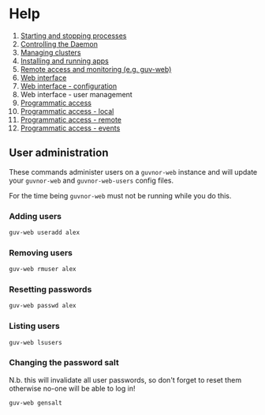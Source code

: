 # Help

1. [Starting and stopping processes](processes.md)
1. [Controlling the Daemon](daemon.md)
1. [Managing clusters](clusters.md)
1. [Installing and running apps](apps.md)
1. [Remote access and monitoring (e.g. guv-web)](remote.md)
1. [Web interface](web.md)
1. [Web interface - configuration](web-config.md)
1. Web interface - user management
1. [Programmatic access](programmatic-access.md)
1. [Programmatic access - local](programmatic-access-local.md)
1. [Programmatic access - remote](programmatic-access-remote.md)
1. [Programmatic access - events](programmatic-access-events.md)

## User administration

These commands administer users on a `guvnor-web` instance and will update your `guvnor-web` and `guvnor-web-users` config files.

For the time being `guvnor-web` must not be running while you do this.

### Adding users

```sh
guv-web useradd alex
```

### Removing users

```sh
guv-web rmuser alex
```

### Resetting passwords

```sh
guv-web passwd alex
```

### Listing users

```sh
guv-web lsusers
```

### Changing the password salt

N.b. this will invalidate all user passwords, so don't forget to reset them otherwise no-one will be able to log in!

```sh
guv-web gensalt
```
